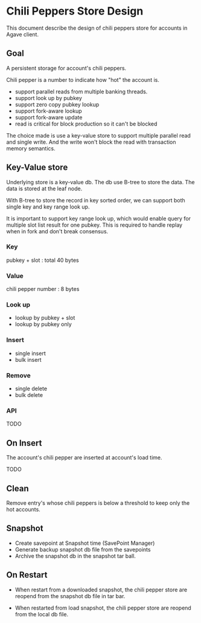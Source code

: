 # Chili Peppers Store Design

This document describe the design of chili peppers store for accounts in Agave client.

## Goal

A persistent storage for account's chili peppers. 

Chili pepper is a number to indicate how "hot" the account is.

* support parallel reads from multiple banking threads. 
* support look up by pubkey
* support zero copy pubkey lookup
* support fork-aware lookup
* support fork-aware update
* read is critical for block production so it can't be blocked

The choice made is use a key-value store to support multiple parallel read and
single write. And the write won't block the read with transaction memory
semantics.


## Key-Value store

Underlying store is a key-value db. The db use B-tree to store the data. The
data is stored at the leaf node. 

With B-tree to store the record in key sorted order, we can support both single key and
key range look up.

It is important to support key range look up, which would enable query for  
multiple slot list result for one pubkey. This is required to handle replay when
in fork and don't break consensus.

### Key

pubkey + slot : total 40 bytes

### Value

chili pepper number : 8 bytes

### Look up

* lookup by pubkey + slot
* lookup by pubkey only

### Insert

* single insert
* bulk insert

### Remove

* single delete
* bulk delete

### API

TODO

## On Insert

The account's chili pepper are inserted at account's load time. 

TODO

## Clean

Remove entry's whose chili peppers is below a threshold to keep only the hot accounts.

## Snapshot

* Create savepoint at Snapshot time (SavePoint Manager)
* Generate backup snapshot db file from the savepoints
* Archive the snapshot db in the snapshot tar ball.

## On Restart

* When restart from a downloaded snapshot, the chili pepper store are reopend
from the snapshot db file in tar bar.

* When restarted from load snapshot, the chili pepper store are reopend from the
local db file.